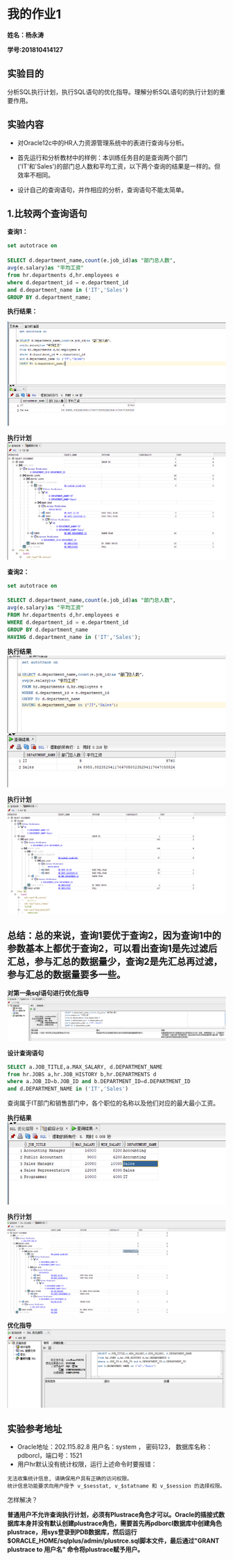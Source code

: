 # 我的作业1

**姓名：杨永涛**

**学号:201810414127**

## 实验目的

分析SQL执行计划，执行SQL语句的优化指导。理解分析SQL语句的执行计划的重要作用。

## 实验内容

- 对Oracle12c中的HR人力资源管理系统中的表进行查询与分析。

- 首先运行和分析教材中的样例：本训练任务目的是查询两个部门('IT'和'Sales')的部门总人数和平均工资，以下两个查询的结果是一样的。但效率不相同。
- 设计自己的查询语句，并作相应的分析，查询语句不能太简单。

## 1.比较两个查询语句

**查询1：**

```sql
set autotrace on

SELECT d.department_name,count(e.job_id)as "部门总人数",
avg(e.salary)as "平均工资"
from hr.departments d,hr.employees e
where d.department_id = e.department_id
and d.department_name in ('IT','Sales')
GROUP BY d.department_name;
```

**执行结果：**

![1](./1.png)

**执行计划**
![4](./4.png)

**查询2：**

```sql
set autotrace on

SELECT d.department_name,count(e.job_id)as "部门总人数",
avg(e.salary)as "平均工资"
FROM hr.departments d,hr.employees e
WHERE d.department_id = e.department_id
GROUP BY d.department_name
HAVING d.department_name in ('IT','Sales');
```

**执行结果**
![2](./2.png)

**执行计划**
![5](./5.png)

## 总结：总的来说，查询1要优于查询2，因为查询1中的参数基本上都优于查询2，可以看出查询1是先过滤后汇总，参与汇总的数据量少，查询2是先汇总再过滤，参与汇总的数据量要多一些。

**对第一条sql语句进行优化指导**
![6](./6.png)

**设计查询语句**

```sql
SELECT a.JOB_TITLE,a.MAX_SALARY, d.DEPARTMENT_NAME
from hr.JOBS a,hr.JOB_HISTORY b,hr.DEPARTMENTS d
where a.JOB_ID=b.JOB_ID and b.DEPARTMENT_ID=d.DEPARTMENT_ID
and d.DEPARTMENT_NAME in ('IT','Sales')
```

查询属于IT部门和销售部门中，各个职位的名称以及他们对应的最大最小工资。

**执行结果**
![9](./9.png)

**执行计划**
![7](./7.png)

**优化指导**
![8](./8.png)

## 实验参考地址

- Oracle地址：202.115.82.8 用户名：system ， 密码123， 数据库名称：pdborcl，端口号：1521
- 用户hr默认没有统计权限，运行上述命令时要报错：

```
无法收集统计信息, 请确保用户具有正确的访问权限。
统计信息功能要求向用户授予 v_$sesstat, v_$statname 和 v_$session 的选择权限。
```

怎样解决？

**普通用户不允许查询执行计划，必须有Plustrace角色才可以。Oracle的插接式数据库本身并没有默认创建plustrace角色，需要首先再pdborcl数据库中创建角色plustrace，用sys登录到PDB数据库，然后运行$ORACLE_HOME/sqlplus/admin/plustrce.sql脚本文件，最后通过"GRANT plustrace to 用户名" 命令将plustrace赋予用户。**

